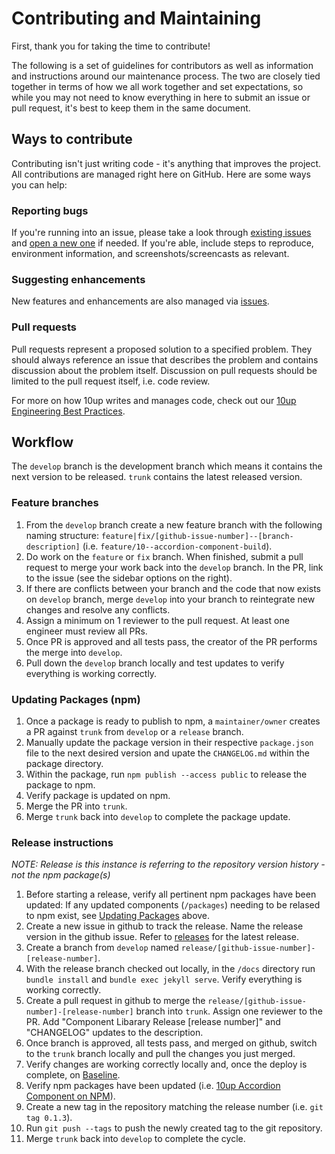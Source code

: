 # Contributing and Maintaining

First, thank you for taking the time to contribute!

The following is a set of guidelines for contributors as well as information and instructions around our maintenance process.  The two are closely tied together in terms of how we all work together and set expectations, so while you may not need to know everything in here to submit an issue or pull request, it's best to keep them in the same document.

## Ways to contribute

Contributing isn't just writing code - it's anything that improves the project.  All contributions are managed right here on GitHub. Here are some ways you can help:

### Reporting bugs

If you're running into an issue, please take a look through [existing issues](https://github.com/10up/component-library/issues) and [open a new one](https://github.com/10up/component-library/issues/new) if needed.  If you're able, include steps to reproduce, environment information, and screenshots/screencasts as relevant.

### Suggesting enhancements

New features and enhancements are also managed via [issues](https://github.com/10up/component-library/issues).

### Pull requests

Pull requests represent a proposed solution to a specified problem.  They should always reference an issue that describes the problem and contains discussion about the problem itself.  Discussion on pull requests should be limited to the pull request itself, i.e. code review.

For more on how 10up writes and manages code, check out our [10up Engineering Best Practices](https://10up.github.io/Engineering-Best-Practices/).
## Workflow

The `develop` branch is the development branch which means it contains the next version to be released. `trunk` contains the latest released version.

### Feature branches

1. From the `develop` branch create a new feature branch with the following naming structure: `feature|fix/[github-issue-number]--[branch-description]` (i.e. `feature/10--accordion-component-build`).
2. Do work on the `feature` or `fix` branch. When finished, submit a pull request to merge your work back into the `develop` branch. In the PR, link to the issue (see the sidebar options on the right).
3. If there are conflicts between your branch and the code that now exists on `develop` branch, merge `develop` into your branch to reintegrate new changes and resolve any conflicts.
4. Assign a minimum on 1 reviewer to the pull request. At least one engineer must review all PRs.
5. Once PR is approved and all tests pass, the creator of the PR performs the merge into `develop`.
6. Pull down the `develop` branch locally and test updates to verify everything is working correctly.

### Updating Packages (npm)
1. Once a package is ready to publish to npm, a `maintainer/owner` creates a PR against `trunk` from `develop` or a `release` branch.
2. Manually update the package version in their respective `package.json` file to the next desired version and upate the `CHANGELOG.md` within the package directory.
3. Within the package, run `npm publish --access public` to release the package to npm.
4. Verify package is updated on npm.
5. Merge the PR into `trunk`.
6. Merge `trunk` back into `develop` to complete the package update.


### Release instructions
_NOTE: Release is this instance is referring to the repository version history - not the npm package(s)_

1. Before starting a release, verify all pertinent npm packages have been updated: If any updated components (`/packages`) needing to be relased to npm exist, see [Updating Packages](#user-content-updating-packages) above.
2. Create a new issue in github to track the release. Name the release version in the github issue. Refer to [releases](https://github.com/10up/component-library/releases) for the latest release.
2. Create a branch from `develop` named `release/[github-issue-number]-[release-number]`.
3. With the release branch checked out locally, in the `/docs` directory run `bundle install` and `bundle exec jekyll serve`. Verify everything is working correctly.
4. Create a pull request in github to merge the `release/[github-issue-number]-[release-number]` branch into `trunk`. Assign one reviewer to the PR. Add "Component Libarary Release [release number]" and "CHANGELOG" updates to the description.
5. Once branch is approved, all tests pass, and merged on github, switch to the `trunk` branch locally and pull the changes you just merged.
6. Verify changes are working correctly locally and, once the deploy is complete, on [Baseline](https://baseline.10up.com/components).
7. Verify npm packages have been updated (i.e. [10up Accordion Component on NPM](https://www.npmjs.com/package/@10up/component-accordion)).
8. Create a new tag in the repository matching the release number (i.e. `git tag 0.1.3`).
9. Run `git push --tags` to push the newly created tag to the git repository.
10. Merge `trunk` back into `develop` to complete the cycle.

